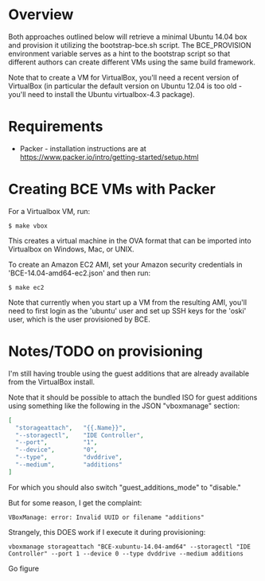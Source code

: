 Overview
=============================

Both approaches outlined below will retrieve a minimal Ubuntu 14.04 box and provision it utilizing the bootstrap-bce.sh script. The BCE\_PROVISION environment variable serves as a hint to the bootstrap script so that different authors can create different VMs using the same build framework.  

Note that to create a VM for VirtualBox, you'll need a recent version of VirtualBox (in particular the default version on Ubuntu 12.04 is too old - you'll need to install the Ubuntu virtualbox-4.3 package). 

Requirements
=============================
* Packer - installation instructions are at https://www.packer.io/intro/getting-started/setup.html

Creating BCE VMs with Packer
=============================

For a Virtualbox VM, run:

    $ make vbox

This creates a virtual machine in the OVA format that can be imported into Virtualbox on Windows, Mac, or UNIX.

To create an Amazon EC2 AMI, set your Amazon security credentials in 'BCE-14.04-amd64-ec2.json' and then run:

    $ make ec2

Note that currently when you start up a VM from the resulting AMI, you'll need to first login as the 'ubuntu' user and set up SSH keys for the 'oski' user, which is the user provisioned by BCE.

Notes/TODO on provisioning
==========================

I'm still having trouble using the guest additions that are already available
from the VirtualBox install.

Note that it should be possible to attach the bundled ISO for guest additions
using something like the following in the JSON "vboxmanage" section:

```json
[
  "storageattach",   "{{.Name}}",
  "--storagectl",    "IDE Controller",
  "--port",          "1",
  "--device",        "0",
  "--type",          "dvddrive",
  "--medium",        "additions"
]
```

For which you should also switch "guest_additions_mode" to "disable."

But for some reason, I get the complaint:

    VBoxManage: error: Invalid UUID or filename "additions"

Strangely, this DOES work if I execute it during provisioning:

    vboxmanage storageattach "BCE-xubuntu-14.04-amd64" --storagectl "IDE Controller" --port 1 --device 0 --type dvddrive --medium additions

Go figure
